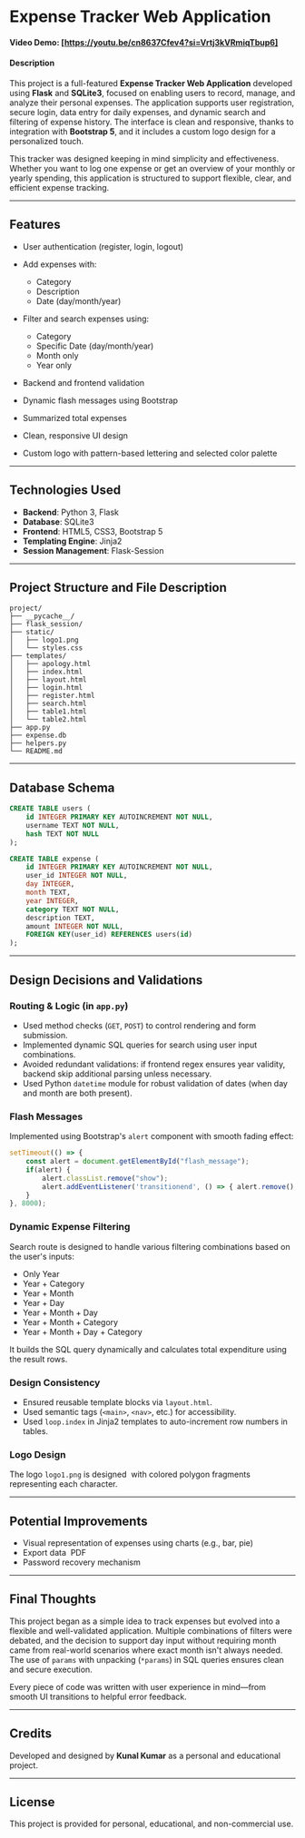 # Expense Tracker Web Application

#### Video Demo:  [https://youtu.be/cn8637Cfev4?si=Vrtj3kVRmiqTbup6]

#### Description

This project is a full-featured **Expense Tracker Web Application** developed using **Flask** and **SQLite3**, focused on enabling users to record, manage, and analyze their personal expenses. The application supports user registration, secure login, data entry for daily expenses, and dynamic search and filtering of expense history. The interface is clean and responsive, thanks to integration with **Bootstrap 5**, and it includes a custom logo design for a personalized touch.

This tracker was designed keeping in mind simplicity and effectiveness. Whether you want to log one expense or get an overview of your monthly or yearly spending, this application is structured to support flexible, clear, and efficient expense tracking.

---

## Features

* User authentication (register, login, logout)
* Add expenses with:

  * Category
  * Description
  * Date (day/month/year)
* Filter and search expenses using:

  * Category
  * Specific Date (day/month/year)
  * Month only
  * Year only
* Backend and frontend validation
* Dynamic flash messages using Bootstrap
* Summarized total expenses
* Clean, responsive UI design
* Custom logo with pattern-based lettering and selected color palette

---

## Technologies Used

* **Backend**: Python 3, Flask
* **Database**: SQLite3
* **Frontend**: HTML5, CSS3, Bootstrap 5
* **Templating Engine**: Jinja2
* **Session Management**: Flask-Session

---

## Project Structure and File Description

```
project/
├── __pycache__/                   
├── flask_session/                
├── static/
│   ├── logo1.png                 
│   └── styles.css                
├── templates/
│   ├── apology.html              
│   ├── index.html               
│   ├── layout.html               
│   ├── login.html                
│   ├── register.html             
│   ├── search.html               
│   ├── table1.html               
│   └── table2.html               
├── app.py                        
├── expense.db                    
├── helpers.py                    
└── README.md                     
```

---

## Database Schema

```sql
CREATE TABLE users (
    id INTEGER PRIMARY KEY AUTOINCREMENT NOT NULL,
    username TEXT NOT NULL,
    hash TEXT NOT NULL
);

CREATE TABLE expense (
    id INTEGER PRIMARY KEY AUTOINCREMENT NOT NULL,
    user_id INTEGER NOT NULL,
    day INTEGER,
    month TEXT,
    year INTEGER,
    category TEXT NOT NULL,
    description TEXT,
    amount INTEGER NOT NULL,
    FOREIGN KEY(user_id) REFERENCES users(id)
);
```

---

## Design Decisions and Validations

### Routing & Logic (in `app.py`)

* Used method checks (`GET`, `POST`) to control rendering and form submission.
* Implemented dynamic SQL queries for search using user input combinations.
* Avoided redundant validations: if frontend regex ensures year validity, backend skip additional parsing unless necessary.
* Used Python `datetime` module for robust validation of dates (when day and month are both present).

### Flash Messages

Implemented using Bootstrap's `alert` component with smooth fading effect:

```javascript
setTimeout(() => {
    const alert = document.getElementById("flash_message");
    if(alert) {
        alert.classList.remove("show");
        alert.addEventListener('transitionend', () => { alert.remove(); });
    }
}, 8000);
```

### Dynamic Expense Filtering

Search route is designed to handle various filtering combinations based on the user's inputs:

* Only Year
* Year + Category
* Year + Month
* Year + Day
* Year + Month + Day
* Year + Month + Category
* Year + Month + Day + Category

It builds the SQL query dynamically and calculates total expenditure using the result rows.

### Design Consistency

* Ensured reusable template blocks via `layout.html`.
* Used semantic tags (`<main>`, `<nav>`, etc.) for accessibility.
* Used `loop.index` in Jinja2 templates to auto-increment row numbers in tables.

### Logo Design

The logo `logo1.png` is designed  with colored polygon fragments representing each character. 

---

## Potential Improvements

* Visual representation of expenses using charts (e.g., bar, pie)
* Export data  PDF
* Password recovery mechanism

---

## Final Thoughts

This project began as a simple idea to track expenses but evolved into a flexible and well-validated application. Multiple combinations of filters were debated, and the decision to support day input without requiring month came from real-world scenarios where exact month isn't always needed. The use of `params` with unpacking (`*params`) in SQL queries ensures clean and secure execution.

Every piece of code was written with user experience in mind—from smooth UI transitions to helpful error feedback.

---

## Credits

Developed and designed by **Kunal Kumar** as a personal and educational project.

---

## License

This project is provided for personal, educational, and non-commercial use.
